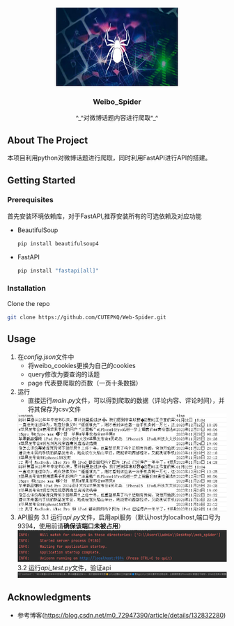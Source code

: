 <!-- PROJECT LOGO -->
<br />
<div align="center">
  
  <img src="image/spider.jpg" alt="Logo" width="280" height="180">

  <h3 align="center">Weibo_Spider</h3>
  <p align="center">
    ^_^对微博话题内容进行爬取^_^
  </p>
</div>


<!-- ABOUT THE PROJECT -->
## About The Project

本项目利用python对微博话题进行爬取，同时利用FastAPI进行API的搭建。


<!-- GETTING STARTED -->
## Getting Started

### Prerequisites

首先安装环境依赖库，对于FastAPI,推荐安装所有的可选依赖及对应功能
* BeautifulSoup
  ```sh
  pip install beautifulsoup4
  ```
* FastAPI
  ```sh
  pip install "fastapi[all]"
  ```

### Installation


Clone the repo
   ```sh
   git clone https://github.com/CUTEPKQ/Web-Spider.git
   ```




<!-- USAGE EXAMPLES -->
## Usage
1. 在*config.json*文件中
   * 将weibo_cookies更换为自己的cookies
   * query修改为要查询的话题
   * page 代表要爬取的页数（一页十条数据）
2. 运行
   * 直接运行*main.py*文件，可以得到爬取的数据（评论内容、评论时间），并将其保存为csv文件
    <img src="image/1.png">
3. API服务
   3.1 运行*api.py*文件，启用api服务（默认host为localhost,端口号为9394，使用前请**确保该端口未被占用**）
   <img src="image/2.png">
   3.2 运行*api_test.py*文件，验证api
   <img src="image/3.png">
  




<!-- ACKNOWLEDGMENTS -->
## Acknowledgments
* 参考博客(https://blog.csdn.net/m0_72947390/article/details/132832280)


